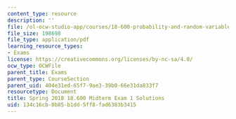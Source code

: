```yaml
---
content_type: resource
description: ''
file: /ol-ocw-studio-app/courses/18-600-probability-and-random-variables-fall-2019/134c16cb0b85b1dd5ff8fad6383b3415_MIT18_600F19_mid1_2018_soln.pdf
file_size: 198698
file_type: application/pdf
learning_resource_types:
- Exams
license: https://creativecommons.org/licenses/by-nc-sa/4.0/
ocw_type: OCWFile
parent_title: Exams
parent_type: CourseSection
parent_uid: 404e31ed-65f7-9ae3-39b0-66e31da833f7
resourcetype: Document
title: Spring 2018 18.600 Midterm Exam 1 Solutions
uid: 134c16cb-0b85-b1dd-5ff8-fad6383b3415
---
```

